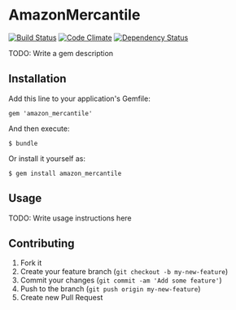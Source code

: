 # AmazonMercantile

[![Build Status](https://travis-ci.org/plainprogrammer/amazon_mercantile.png?branch=master)](https://travis-ci.org/plainprogrammer/amazon_mercantile)
[![Code Climate](https://codeclimate.com/github/plainprogrammer/amazon_mercantile.png)](https://codeclimate.com/github/plainprogrammer/amazon_mercantile)
[![Dependency Status](https://gemnasium.com/plainprogrammer/amazon_mercantile.png)](https://gemnasium.com/plainprogrammer/amazon_mercantile)

TODO: Write a gem description

## Installation

Add this line to your application's Gemfile:

    gem 'amazon_mercantile'

And then execute:

    $ bundle

Or install it yourself as:

    $ gem install amazon_mercantile

## Usage

TODO: Write usage instructions here

## Contributing

1. Fork it
2. Create your feature branch (`git checkout -b my-new-feature`)
3. Commit your changes (`git commit -am 'Add some feature'`)
4. Push to the branch (`git push origin my-new-feature`)
5. Create new Pull Request
